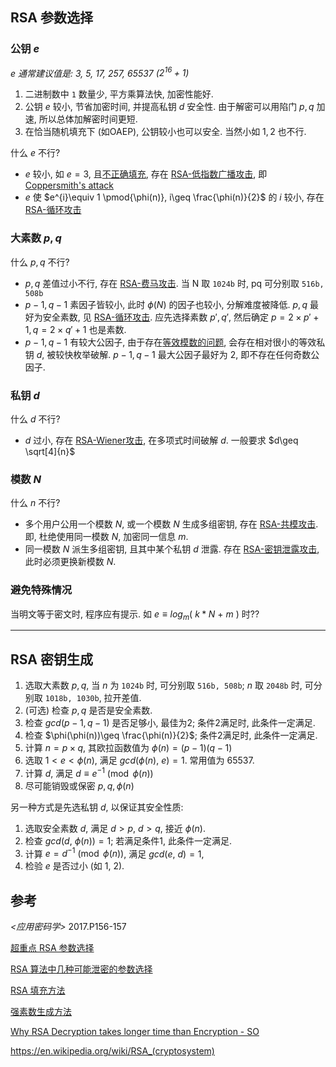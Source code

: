 ## RSA 参数选择

### 公钥 $e$

*$e$ 通常建议值是: 3, 5, 17, 257,  65537 ($2^{16}+1$)*

1. 二进制数中 `1` 数量少, 平方乘算法快, 加密性能好.
2. 公钥 $e$ 较小, 节省加密时间, 并提高私钥 $d$ 安全性. 由于解密可以用陷门 $p,q$ 加速, 所以总体加解密时间更短.
3. 在恰当随机填充下 (如OAEP), 公钥较小也可以安全. 当然小如 $1, 2$ 也不行.

什么 $e$ 不行?
- $e$ 较小, 如 $e=3$, 且[不正确填充](PKCS1.md), 存在 [RSA-低指数广播攻击](RSA-攻击/RSA-低指数广播攻击.md), 即 [Coppersmith's attack](https://en.wikipedia.org/wiki/Coppersmith%27s_attack)
- $e$ 使 $e^{i}\equiv 1 \pmod{\phi(n)}, i\geq \frac{\phi(n)}{2}$ 的 $i$ 较小, 存在 [RSA-循环攻击](RSA-攻击/RSA-循环攻击.md)

### 大素数 $p,q$

什么 $p, q$ 不行?
- $p,q$ 差值过小不行, 存在 [RSA-费马攻击](RSA-攻击/RSA-费马攻击.md). 当 N 取 `1024b` 时, pq 可分别取 `516b, 508b`
- $p-1, q-1$ 素因子皆较小, 此时 $\phi(N)$ 的因子也较小, 分解难度被降低. $p,q$ 最好为安全素数, 见 [RSA-循环攻击](RSA-攻击/RSA-循环攻击.md). 应先选择素数 $p', q'$, 然后确定 $p=2\times p'+1, q=2\times q'+1$ 也是素数.
- $p-1, q-1$ 有较大公因子, 由于存在[等效模数的问题](RSA.md), 会存在相对很小的等效私钥 $d$, 被较快枚举破解. $p-1, q-1$ 最大公因子最好为 2, 即不存在任何奇数公因子.

### 私钥 $d$

什么 $d$ 不行?
- $d$ 过小, 存在 [RSA-Wiener攻击](RSA-攻击/RSA-Wiener攻击.md), 在多项式时间破解 $d$. 一般要求 $d\geq \sqrt[4]{n}$

### 模数 $N$

什么 $n$ 不行?
- 多个用户公用一个模数 $N$, 或一个模数 $N$ 生成多组密钥, 存在 [RSA-共模攻击](RSA-攻击/RSA-共模攻击与密钥泄露.md). 即, 杜绝使用同一模数 $N$, 加密同一信息 $m$.
- 同一模数 $N$ 派生多组密钥, 且其中某个私钥 $d$ 泄露. 存在 [RSA-密钥泄露攻击](RSA-攻击/RSA-共模攻击与密钥泄露.md), 此时必须更换新模数 $N$.

### 避免特殊情况

当明文等于密文时, 程序应有提示. 如 $e\equiv log_{m}(\ k*N\ +\ m\ )$ 时??

***

## RSA 密钥生成

1. 选取大素数 $p,q$, 当 $n$ 为 `1024b` 时, 可分别取 `516b, 508b`; $n$ 取 `2048b` 时, 可分别取 `1018b, 1030b`, 拉开差值. 
2. (可选) 检查 $p,q$ 是否是安全素数.
3. 检查 $gcd(p-1,q-1)$ 是否足够小, 最佳为2; 条件2满足时, 此条件一定满足.
4. 检查 $\phi(\phi(n))\geq \frac{\phi(n)}{2}$; 条件2满足时, 此条件一定满足.
6. 计算 $n=p\times q$, 其欧拉函数值为 $\phi(n)=(p-1)(q-1)$
7. 选取 $1<e<\phi(n)$, 满足 $gcd(\phi(n),\ e)=1$. 常用值为 65537.
8. 计算 $d$, 满足 $d\equiv e^{-1} \pmod{\phi(n)}$
9. 尽可能销毁或保密 $p,q,\phi(n)$

另一种方式是先选私钥 $d$, 以保证其安全性质:
1. 选取安全素数 $d$, 满足 $d>p$, $d>q$, 接近 $\phi(n)$.
2. 检查 $gcd(d,\ \phi(n))=1$; 若满足条件1, 此条件一定满足.
3. 计算 $e=d^{-1}\pmod{\phi(n)}$, 满足 $gcd(e,\ d)=1$, 
4. 检验 $e$ 是否过小 (如 1, 2).

## 参考

*<应用密码学>* 2017.P156-157  

[超重点 RSA 参数选择](http://www.waveshare.net/study/article-700-1.html)    
 
[RSA 算法中几种可能泄密的参数选择](https://wenku.baidu.com/view/1743d7a6284ac850ad024289.html)    

[RSA 填充方法](https://zhidao.baidu.com/question/1303282736275569219.html)  

[强素数生成方法](https://wenku.baidu.com/view/ac764f573c1ec5da50e27078.html?re=view)  

[Why RSA Decryption takes longer time than Encryption - SO](https://stackoverflow.com/questions/2316241/why-rsa-decryption-process-takes-longer-time-than-the-encryption-process)

https://en.wikipedia.org/wiki/RSA_(cryptosystem)